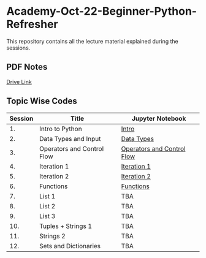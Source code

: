 # Academy-Oct-22-Beginner-Python-Refresher

This repository contains all the lecture material explained during the sessions.

## PDF Notes
[Drive Link](https://drive.google.com/drive/folders/1P5UGVlFt5m2PBzdFs7ojsDhJtsTELbXh?usp=sharing)

## Topic Wise Codes
| Session | Title | Jupyter Notebook |
|---------|-------|-------------|
| 1. | Intro to Python | [Intro](Intro.ipynb) |
| 2. | Data Types and Input | [Data Types](Lecture_1.ipynb) |
| 3. | Operators and Control Flow | [Operators and Control Flow](Lecture_2.ipynb) |
| 4. | Iteration 1 | [Iteration 1](Lecture_4.ipynb) |
| 5. | Iteration 2 | [Iteration 2](Lecture_5.ipynb) |
| 6. | Functions | [Functions](Lecture_6.ipynb) |
| 7. | List 1 | TBA |
| 8. | List 2 | TBA |
| 9. | List 3 | TBA |
| 10. | Tuples + Strings 1 | TBA |
| 11. | Strings 2 | TBA |
| 12. | Sets and Dictionaries | TBA |
